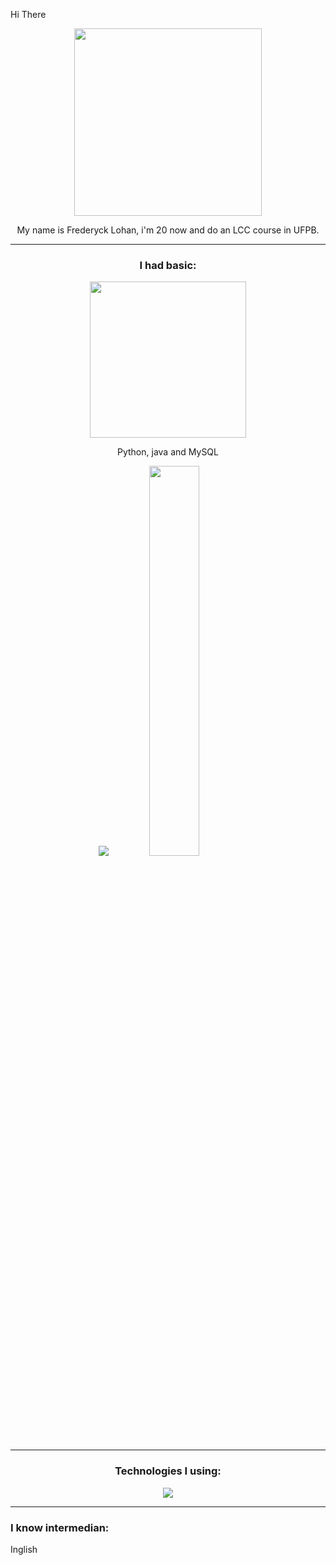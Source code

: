Hi There
<div align = "center">
  <background>
    <img src="https://i.pinimg.com/originals/c4/1e/30/c41e304c90f23e849be92efcfe096b9e.gif" width="300" />
  </background>
  
  My name is Frederyck Lohan, i'm 20 now and do an LCC course in UFPB. 

  ---
  ### I had basic:

 <img src="https://user-images.githubusercontent.com/45157446/161337980-87a1b2e4-99ea-4fc8-ab1e-faa61357b40d.gif" width="250" />
  
  Python, java and MySQL

  <img src= "https://github-readme-stats.vercel.app/api?username=gowther1387&show_icons=true&theme=dark" />
  
  <img src="https://github-readme-stats.vercel.app/api/top-langs/?username=gowther1387&layout=compact&theme=dark" width="40%"/>

  ---
  ### Technologies I using:
  
  <img src="https://skillicons.dev/icons?i=python,java,spring,git,vscode,mysql,postman&perline=7" />
</div>

  ---
  ### I know intermedian:
Inglish
